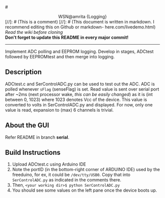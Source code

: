 #<center>WSN@amrita {Logging}</center>
[//]: # (This is a comment)
[//]: # (This document is written in markdown. I recommend editing this on Github or markdown- here.com/livedemo.html)
*Read the wiki before cloning*  
**Don't forget to update this README in every major commit!**

---
Implement ADC polling and EEPROM logging. Develop in stages, ADCtest followed by EEPROMtest and then merge into logging.

Description
--------------
ADCtest.c and SerControlADC.py can be used to test out the ADC. ADC is polled whenever `sFlag` (senseFlag) is set. Read value is sent over serial port after ~2ms (next processor wake, *this can be easily changed*) as it is (int between 0, 1023) where 1023 denotes Vcc of the device. This value is converted to volts in SerControlADC.py and displayed.
For now, only one value is read, expansion to (max) 6 channels is trivial.

About the GUI
--------------
Refer README in branch **serial**.

Build Instructions
-------------------
1. Upload ADCtest.c using Arduino IDE
2. Note the portID (in the bottom-right corner of ARDUINO IDE) used by the freeduino, for ex, it could be `/dev/tty/USB0`.
   Copy that into `SerControlADC.py` as indicated in the comments there.
4. Then, `<your working dir>$ python SerControlADC.py`
5. You should see some values on the left pane once the device boots up.
